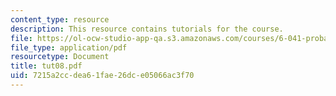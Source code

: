 ```yaml
---
content_type: resource
description: This resource contains tutorials for the course.
file: https://ol-ocw-studio-app-qa.s3.amazonaws.com/courses/6-041-probabilistic-systems-analysis-and-applied-probability-spring-2006/7215a2ccdea61fae26dce05066ac3f70_tut08.pdf
file_type: application/pdf
resourcetype: Document
title: tut08.pdf
uid: 7215a2cc-dea6-1fae-26dc-e05066ac3f70
---
```

